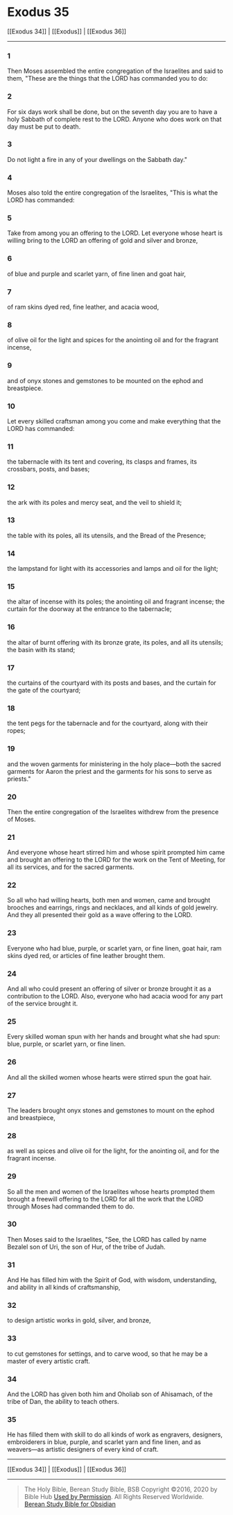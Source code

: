 # Exodus 35

[[Exodus 34]] | [[Exodus]] | [[Exodus 36]]

---

### 1
Then Moses assembled the entire congregation of the Israelites and said to them, "These are the things that the LORD has commanded you to do:

### 2
For six days work shall be done, but on the seventh day you are to have a holy Sabbath of complete rest to the LORD. Anyone who does work on that day must be put to death.

### 3
Do not light a fire in any of your dwellings on the Sabbath day."

### 4
Moses also told the entire congregation of the Israelites, "This is what the LORD has commanded:

### 5
Take from among you an offering to the LORD. Let everyone whose heart is willing bring to the LORD an offering of gold and silver and bronze,

### 6
of blue and purple and scarlet yarn, of fine linen and goat hair,

### 7
of ram skins dyed red, fine leather, and acacia wood,

### 8
of olive oil for the light and spices for the anointing oil and for the fragrant incense,

### 9
and of onyx stones and gemstones to be mounted on the ephod and breastpiece.

### 10
Let every skilled craftsman among you come and make everything that the LORD has commanded:

### 11
the tabernacle with its tent and covering, its clasps and frames, its crossbars, posts, and bases;

### 12
the ark with its poles and mercy seat, and the veil to shield it;

### 13
the table with its poles, all its utensils, and the Bread of the Presence;

### 14
the lampstand for light with its accessories and lamps and oil for the light;

### 15
the altar of incense with its poles; the anointing oil and fragrant incense; the curtain for the doorway at the entrance to the tabernacle;

### 16
the altar of burnt offering with its bronze grate, its poles, and all its utensils; the basin with its stand;

### 17
the curtains of the courtyard with its posts and bases, and the curtain for the gate of the courtyard;

### 18
the tent pegs for the tabernacle and for the courtyard, along with their ropes;

### 19
and the woven garments for ministering in the holy place—both the sacred garments for Aaron the priest and the garments for his sons to serve as priests."

### 20
Then the entire congregation of the Israelites withdrew from the presence of Moses.

### 21
And everyone whose heart stirred him and whose spirit prompted him came and brought an offering to the LORD for the work on the Tent of Meeting, for all its services, and for the sacred garments.

### 22
So all who had willing hearts, both men and women, came and brought brooches and earrings, rings and necklaces, and all kinds of gold jewelry. And they all presented their gold as a wave offering to the LORD.

### 23
Everyone who had blue, purple, or scarlet yarn, or fine linen, goat hair, ram skins dyed red, or articles of fine leather brought them.

### 24
And all who could present an offering of silver or bronze brought it as a contribution to the LORD. Also, everyone who had acacia wood for any part of the service brought it.

### 25
Every skilled woman spun with her hands and brought what she had spun: blue, purple, or scarlet yarn, or fine linen.

### 26
And all the skilled women whose hearts were stirred spun the goat hair.

### 27
The leaders brought onyx stones and gemstones to mount on the ephod and breastpiece,

### 28
as well as spices and olive oil for the light, for the anointing oil, and for the fragrant incense.

### 29
So all the men and women of the Israelites whose hearts prompted them brought a freewill offering to the LORD for all the work that the LORD through Moses had commanded them to do.

### 30
Then Moses said to the Israelites, "See, the LORD has called by name Bezalel son of Uri, the son of Hur, of the tribe of Judah.

### 31
And He has filled him with the Spirit of God, with wisdom, understanding, and ability in all kinds of craftsmanship,

### 32
to design artistic works in gold, silver, and bronze,

### 33
to cut gemstones for settings, and to carve wood, so that he may be a master of every artistic craft.

### 34
And the LORD has given both him and Oholiab son of Ahisamach, of the tribe of Dan, the ability to teach others.

### 35
He has filled them with skill to do all kinds of work as engravers, designers, embroiderers in blue, purple, and scarlet yarn and fine linen, and as weavers—as artistic designers of every kind of craft.

---

[[Exodus 34]] | [[Exodus]] | [[Exodus 36]]

---

> The Holy Bible, Berean Study Bible, BSB
> Copyright &copy;2016, 2020 by Bible Hub
> [Used by Permission](https://berean.bible/terms.htm). All Rights Reserved Worldwide.
> [Berean Study Bible for Obsidian](https://github.com/gapmiss/berean-study-bible-for-obsidian)

